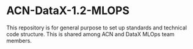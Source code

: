 # ACN-DataX-1.2-MLOPS
This repository is for general purpose to set up standards and technical code structure. This is shared among ACN and DataX MLOps team members.

